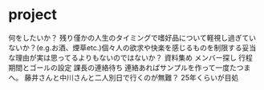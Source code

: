 # project
何をしたいか？
残り僅かの人生のタイミングで嗜好品について軽視し過ぎていないか？(e.g.お酒、煙草etc.)個々人の欲求や快楽を感じるものを制限する妥当な理由が実は思ってるよりもないのではないか？
資料集め
メンバー探し
行程
期間とゴールの設定
課長の連絡待ち
連絡あればサンプルを作って一度たつまへ。
藤井さんと中川さんと二人別日で行くのが無難？
25年くらいが目処
